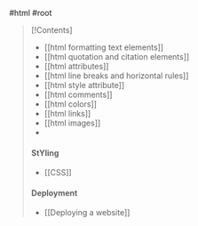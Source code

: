 #html #root 

>[!Contents]
>- [[html formatting text elements]]
>- [[html quotation and citation elements]]
>- [[html attributes]]
>- [[html line breaks and horizontal rules]]
>- [[html style attribute]]
>- [[html comments]]
>- [[html colors]]
>- [[html links]]
>- [[html images]]
>- 
>#### **StYling**
>- [[CSS]]
>#### **Deployment**
>- [[Deploying a website]]
